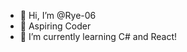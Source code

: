 - 👋 Hi, I’m @Rye-06
- 👀 Aspiring Coder
- 🌱 I’m currently learning C# and React!


<!---
Rye-06/Rye-06 is a ✨ special ✨ repository because its `README.md` (this file) appears on your GitHub profile.
You can click the Preview link to take a look at your changes.
--->
